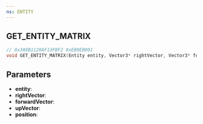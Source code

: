 ```yaml
---
ns: ENTITY
---
```

## GET_ENTITY_MATRIX

```c
// 0x3A9B1120AF13FBF2 0xEB9EB001
void GET_ENTITY_MATRIX(Entity entity, Vector3* rightVector, Vector3* forwardVector, Vector3* upVector, Vector3* position);
```

## Parameters
* **entity**:
* **rightVector**:
* **forwardVector**:
* **upVector**:
* **position**:
